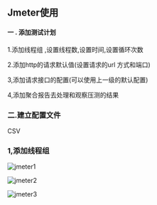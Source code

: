 ##                                          Jmeter使用



#### 一 .    添加测试计划

1.添加线程组 ,设置线程数,设置时间,设置循环次数

2.添加http的请求默认值(设置请求的url   方式和端口)

3,添加请求接口的配置(可以使用上一级的默认配置)

4,添加聚合报告去处理和观察压测的结果



### 二.建立配置文件

CSV









### 1,添加线程组

![jmeter1](C:\Users\tyrion\Desktop\notes\notes\jmeter_image\jmeter1.png)



![jmeter2](C:\Users\tyrion\Desktop\notes\notes\jmeter_image\jmeter2.png)



![jmeter3](C:\Users\tyrion\Desktop\notes\notes\jmeter_image\jmeter3.png)